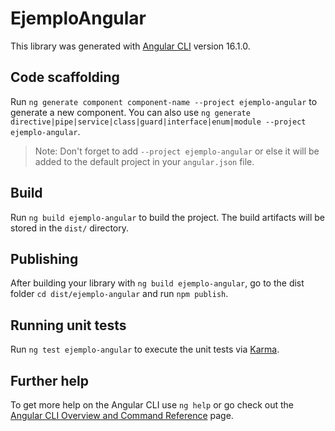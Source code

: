 # EjemploAngular

This library was generated with [Angular CLI](https://github.com/angular/angular-cli) version 16.1.0.

## Code scaffolding

Run `ng generate component component-name --project ejemplo-angular` to generate a new component. You can also use `ng generate directive|pipe|service|class|guard|interface|enum|module --project ejemplo-angular`.
> Note: Don't forget to add `--project ejemplo-angular` or else it will be added to the default project in your `angular.json` file. 

## Build

Run `ng build ejemplo-angular` to build the project. The build artifacts will be stored in the `dist/` directory.

## Publishing

After building your library with `ng build ejemplo-angular`, go to the dist folder `cd dist/ejemplo-angular` and run `npm publish`.

## Running unit tests

Run `ng test ejemplo-angular` to execute the unit tests via [Karma](https://karma-runner.github.io).

## Further help

To get more help on the Angular CLI use `ng help` or go check out the [Angular CLI Overview and Command Reference](https://angular.io/cli) page.
